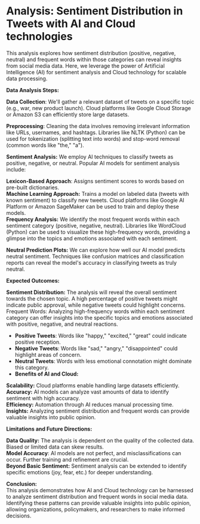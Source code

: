 # Analysis: Sentiment Distribution in Tweets with AI and Cloud technologies 

This analysis explores how sentiment distribution (positive, negative, neutral) and frequent words within those categories can reveal insights from social media data. Here, we leverage the power of Artificial Intelligence (AI) for sentiment analysis and Cloud technology for scalable data processing.<br>

**Data Analysis Steps:** <br>

**Data Collection**: We'll gather a relevant dataset of tweets on a specific topic (e.g., war, new product launch). Cloud platforms like Google Cloud Storage or Amazon S3 can efficiently store large datasets.<br>

**Preprocessing**: Cleaning the data involves removing irrelevant information like URLs, usernames, and hashtags. Libraries like NLTK (Python) can be used for tokenization (splitting text into words) and stop-word removal (common words like "the," "a").<br>

**Sentiment Analysis:** We employ AI techniques to classify tweets as positive, negative, or neutral. Popular AI models for sentiment analysis include: <br>

**Lexicon-Based Approach**: Assigns sentiment scores to words based on pre-built dictionaries.<br>
**Machine Learning Approach:** Trains a model on labeled data (tweets with known sentiment) to classify new tweets. Cloud platforms like Google AI Platform or Amazon SageMaker can be used to train and deploy these models.<br>
**Frequency Analysis:** We identify the most frequent words within each sentiment category (positive, negative, neutral). Libraries like WordCloud (Python) can be used to visualize these high-frequency words, providing a glimpse into the topics and emotions associated with each sentiment.<br>

**Neutral Prediction Plots:** We can explore how well our AI model predicts neutral sentiment. Techniques like confusion matrices and classification reports can reveal the model's accuracy in classifying tweets as truly neutral.<br>

**Expected Outcomes:** <br>

**Sentiment Distribution:** The analysis will reveal the overall sentiment towards the chosen topic. A high percentage of positive tweets might indicate public approval, while negative tweets could highlight concerns.
Frequent Words: Analyzing high-frequency words within each sentiment category can offer insights into the specific topics and emotions associated with positive, negative, and neutral reactions. <br>
- **Positive Tweets**: Words like "happy," "excited," "great" could indicate positive reception.<br>
- **Negative Tweets**: Words like "sad," "angry," "disappointed" could highlight areas of concern.<br>
- **Neutral Tweets**: Words with less emotional connotation might dominate this category.<br>
- **Benefits of AI and Cloud:** <br>

**Scalability:** Cloud platforms enable handling large datasets efficiently.<br>
**Accuracy:** AI models can analyze vast amounts of data to identify sentiment with high accuracy.<br>
**Efficiency:** Automation through AI reduces manual processing time.<br>
**Insights:** Analyzing sentiment distribution and frequent words can provide valuable insights into public opinion.<br>

**Limitations and Future Directions:** <br>

**Data Quality:** The analysis is dependent on the quality of the collected data. Biased or limited data can skew results.<br>
**Model Accuracy**: AI models are not perfect, and misclassifications can occur. Further training and refinement are crucial.<br>
**Beyond Basic Sentiment:** Sentiment analysis can be extended to identify specific emotions (joy, fear, etc.) for deeper understanding.<br>

**Conclusion:** <br>
This analysis demonstrates how AI and Cloud technology can be harnessed to analyze sentiment distribution and frequent words in social media data. Identifying these patterns can provide valuable insights into public opinion, allowing organizations, policymakers, and researchers to make informed decisions.<br>
